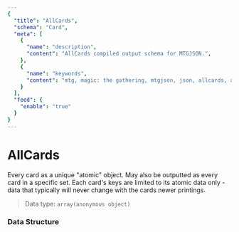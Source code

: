 ```yaml
---
{
  "title": "AllCards",
  "schema": "Card",
  "meta": [
    {
      "name": "description",
      "content": "AllCards compiled output schema for MTGJSON.",
    },
    {
      "name": "keywords",
      "content": "mtg, magic: the gathering, mtgjson, json, allcards, all cards",
    }
  ],
  "feed": {
    "enable": "true"
  }
}
---
```


# AllCards

Every card as a unique "atomic" object. May also be outputted as every card in a specific set. Each card's keys are limited to its atomic data only - data that typically will never change with the cards newer printings.

> Data type: `array(anonymous object)`  

### Data Structure

<Documentation/>
